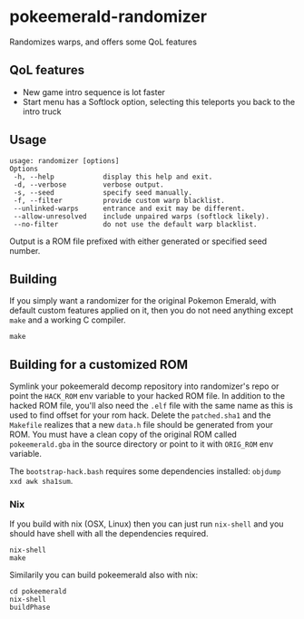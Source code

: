 # pokeemerald-randomizer

Randomizes warps, and offers some QoL features

## QoL features

- New game intro sequence is lot faster
- Start menu has a Softlock option, selecting this teleports you back to the intro truck

## Usage

```
usage: randomizer [options]
Options
 -h, --help            display this help and exit.
 -d, --verbose         verbose output.
 -s, --seed            specify seed manually.
 -f, --filter          provide custom warp blacklist.
 --unlinked-warps      entrance and exit may be different.
 --allow-unresolved    include unpaired warps (softlock likely).
 --no-filter           do not use the default warp blacklist.
```

Output is a ROM file prefixed with either generated or specified seed number.

## Building

If you simply want a randomizer for the original Pokemon Emerald, with default custom features applied on it, then you do not need anything except `make` and a working C compiler.

```
make
```

## Building for a customized ROM

Symlink your pokeemerald decomp repository into randomizer's repo or point the `HACK_ROM` env variable to your hacked ROM file.
In addition to the hacked ROM file, you'll also need the `.elf` file with the same name as this is used to find offset for your rom hack.
Delete the `patched.sha1` and the `Makefile` realizes that a new `data.h` file should be generated from your ROM.
You must have a clean copy of the original ROM called `pokeemerald.gba` in the source directory or point to it with `ORIG_ROM` env variable.

The `bootstrap-hack.bash` requires some dependencies installed: `objdump xxd awk sha1sum`.

### Nix

If you build with nix (OSX, Linux) then you can just run `nix-shell` and you should have shell with all the dependencies required.

```
nix-shell
make
```

Similarily you can build pokeemerald also with nix:

```
cd pokeemerald
nix-shell
buildPhase
```
